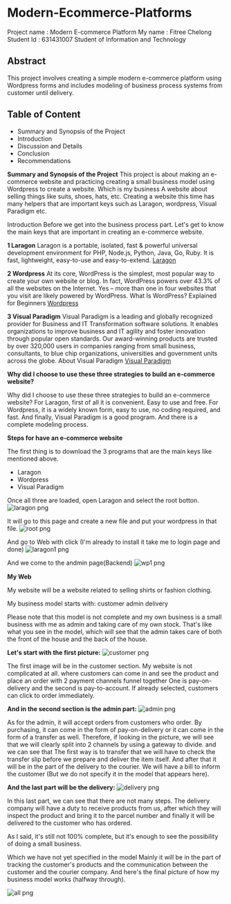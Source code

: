 # Modern-Ecommerce-Platforms
Project name : Modern E-commerce Platform
My name : Fitree Chelong
Student Id : 631431007
Student of Information and Technology

## Abstract
  This project involves creating a simple modern e-commerce platform using Wordpress forms and includes modeling of business process systems from customer until delivery.

## Table of Content 
- Summary and Synopsis of the Project
- Introduction
- Discussion and Details
- Conclusion
- Recommendations

**Summary and Synopsis of the Project**
  This project is about making an e-commerce website and practicing creating a small business model using Wordpress to create a website. Which is my business A website about selling things like suits, shoes, hats, etc. Creating a website this time has many helpers that are important keys such as Laragon, wordpress, Visual Paradigm etc.

Introduction
Before we get into the business process part. Let's get to know the main keys that are important in creating an e-commerce website.

**1 Laragon**
Laragon is a portable, isolated, fast & powerful universal development environment for PHP, Node.js, Python, Java, Go, Ruby. It is fast, lightweight, easy-to-use and easy-to-extend.
[Laragon](https://laragon.org/docs/index.html)

**2 Wordpress**
At its core, WordPress is the simplest, most popular way to create your own website or blog. In fact, WordPress powers over 43.3% of all the websites on the Internet. Yes – more than one in four websites that you visit are likely powered by WordPress.
What Is WordPress? Explained for Beginners [Wordpress](kinsta.com)


**3 Visual Paradigm**
Visual Paradigm is a leading and globally recognized provider for Business and IT Transformation software solutions. It enables organizations to improve business and IT agility and foster innovation through popular open standards. Our award-winning products are trusted by over 320,000 users in companies ranging from small business, consultants, to blue chip organizations, universities and government units across the globe. About Visual Paradigm [Visual Paradigm](visual-paradigm.com)

**Why did I choose to use these three strategies to build an e-commerce website?**

Why did I choose to use these three strategies to build an e-commerce website?
For Laragon, first of all it is convenient. Easy to use and free.
For Wordpress, it is a widely known form, easy to use, no coding required, and fast.
And finally, Visual Paradigm is a good program. And there is a complete modeling process.

**Steps for have an e-commerce website**

The first thing is to download the 3 programs that are the main keys like mentioned above.

- Laragon
- Wordpress
- Visual Paradigm

Once all three are loaded, open Laragon and select the root botton.
![laragon png](img/laragon.png)

It will go to this page and create a new  file and put your wordpress in that file.
![root png](img/root.png)

And go to Web with click (I'm already to install it take me to login page and done) 
![laragon1 png](img/laragon1.png)

And we come to the andmin page(ฺBackend)
![wp1 png](img/wp1.png)

**My Web**

My website will be a website related to selling shirts or fashion clothing.




My business model starts with:
customer
admin
delivery

Please note that this model is not complete and my own business is a small business with me as admin and taking care of my own stock. That's like what you see in the model, which will see that the admin takes care of both the front of the house and the back of the house.

**Let's start with the first picture:**
![customer png](img/customer.png)

The first image will be in the customer section.
My website is not complicated at all. where customers can come in and see the product and place an order with 2 payment channels funnel together One is pay-on-delivery and the second is pay-to-account. If already selected, customers can click to order immediately.

**And in the second section is the admin part:**
![admin png](img/admin.png)

As for the admin, it will accept orders from customers who order. By purchasing, it can come in the form of pay-on-delivery or it can come in the form of a transfer as well. Therefore, if looking in the picture, we will see that we will clearly split into 2 channels by using a gateway to divide. and we can see that The first way is to transfer that we will have to check the transfer slip before we prepare and deliver the item itself. And after that it will be in the part of the delivery to the courier. We will have a bill to inform the customer (But we do not specify it in the model that appears here).

**And the last part will be the delivery:**
![delivery png](img/delivery.png)

In this last part, we can see that there are not many steps. The delivery company will have a duty to receive products from us, after which they will inspect the product and bring it to the parcel number and finally it will be delivered to the customer who has ordered.

As I said, it's still not 100% complete, but it's enough to see the possibility of doing a small business.

Which we have not yet specified in the model Mainly it will be in the part of tracking the customer's products and the communication between the customer and the courier company.
And here's the final picture of how my business model works (halfway through).

![all png](img/all.png)


